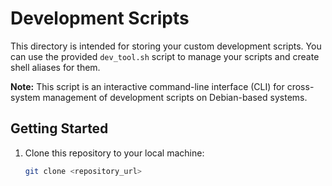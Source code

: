 # Development Scripts

This directory is intended for storing your custom development scripts. You can use the provided `dev_tool.sh` script to manage your scripts and create shell aliases for them.

**Note:** This script is an interactive command-line interface (CLI) for cross-system management of development scripts on Debian-based systems.

## Getting Started

1. Clone this repository to your local machine:

   ```bash
   git clone <repository_url>

